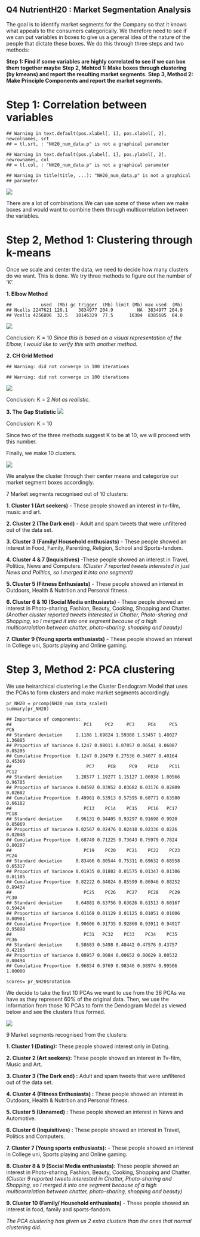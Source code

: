 Q4 NutrientH20 : Market Segmentation Analysis
---------------------------------------------

The goal is to identify market segments for the Company so that it knows
what appeals to the consumers categorically. We therefore need to see if
we can put variables in boxes to give us a general idea of the nature of
the people that dictate these boxes. We do this through three steps and
two methods:

**Step 1: Find if some variables are highly correlated to see if we can
box them together maybe** **Step 2, Mehtod 1: Make boxes through
clustering (by kmeans) and report the resulting market segments.**
**Step 3, Method 2: Make Principle Components and report the market
segments.**

Step 1: Correlation between variables
=====================================

    ## Warning in text.default(pos.xlabel[, 1], pos.xlabel[, 2], newcolnames, srt
    ## = tl.srt, : "NH20_num_data.p" is not a graphical parameter

    ## Warning in text.default(pos.ylabel[, 1], pos.ylabel[, 2], newrownames, col
    ## = tl.col, : "NH20_num_data.p" is not a graphical parameter

    ## Warning in title(title, ...): "NH20_num_data.p" is not a graphical
    ## parameter

![](files/figure-markdown_strict/chunk1-1.png)

There are a lot of combinations.We can use some of these when we make
boxes and would want to combine them through multicorrelation between
the variables.

Step 2, Method 1: Clustering through k-means
============================================

Once we scale and center the data, we need to decide how many clusters
do we want. This is done. We try three methods to figure out the number
of ‘K’.

**1. Elbow Method**

    ##           used  (Mb) gc trigger  (Mb) limit (Mb) max used  (Mb)
    ## Ncells 2247621 120.1    3834977 204.9         NA  3834977 204.9
    ## Vcells 4256806  32.5   10146329  77.5      16384  8385685  64.0

![](files/figure-markdown_strict/chunk2-1.png)

Conclusion: K = 10 *Since this is based on a visual representation of
the Elbow, I would like to verify this with another method.*

**2. CH Grid Method**

    ## Warning: did not converge in 100 iterations

    ## Warning: did not converge in 100 iterations

![](files/figure-markdown_strict/chunk3-1.png)

Conclusion: K = 2 *Not as realistic.*

**3. The Gap Statistic**
![](files/figure-markdown_strict/chunk4-1.png)

Conclusion: K = 10

Since two of the three methods suggest K to be at 10, we will proceed
with this number.

Finally, we make 10 clusters.

![](files/figure-markdown_strict/chunk5-1.png)

We analyse the cluster through their center means and categorize our
market segment boxes accordingly.

7 Market segments recognised out of 10 clusters:

**1. Cluster 1 (Art seekers)** - These people showed an interest in
tv-film, music and art.

**2. Cluster 2 (The Dark end)** - Adult and spam tweets that were
unfiltered out of the data set.

**3. Cluster 3 (Family/ Household enthusiasts)** - These people showed
an interest in Food, Family, Parenting, Religion, School and
Sports-fandom.

**4. Cluster 4 & 7 (Inquisitives)** -These people showed an interest in
Travel, Politics, News and Computers. *(Cluster 7 reported tweets
interested in just News and Politics, so I merged it into one segment)*

**5. Cluster 5 (Fitness Enthusiasts)** - These people showed an interest
in Outdoors, Health & Nutrition and Personal fitness.

**6. Cluster 6 & 10 (Social Media enthusiasts)** - These people showed
an interest in Photo-sharing, Fashion, Beauty, Cooking, Shopping and
Chatter. *(Another cluster reported tweets interested in Chatter,
Photo-sharing and Shopping, so I merged it into one segment because of a
high multicorrelation between chatter, photo-sharing, shopping and
beauty)*

**7. Cluster 9 (Young sports enthusiasts)** - These people showed an
interest in College uni, Sports playing and Online gaming.

Step 3, Method 2: PCA clustering
================================

We use heirarchical clustering i.e the Cluster Dendogram Model that uses
the PCAs to form clusters and make market segments accordingly.

    pr_NH20 = prcomp(NH20_num_data_scaled)
    summary(pr_NH20)

    ## Importance of components:
    ##                           PC1     PC2     PC3     PC4     PC5     PC6
    ## Standard deviation     2.1186 1.69824 1.59388 1.53457 1.48027 1.36885
    ## Proportion of Variance 0.1247 0.08011 0.07057 0.06541 0.06087 0.05205
    ## Cumulative Proportion  0.1247 0.20479 0.27536 0.34077 0.40164 0.45369
    ##                            PC7     PC8     PC9    PC10    PC11    PC12
    ## Standard deviation     1.28577 1.19277 1.15127 1.06930 1.00566 0.96785
    ## Proportion of Variance 0.04592 0.03952 0.03682 0.03176 0.02809 0.02602
    ## Cumulative Proportion  0.49961 0.53913 0.57595 0.60771 0.63580 0.66182
    ##                           PC13    PC14    PC15    PC16   PC17    PC18
    ## Standard deviation     0.96131 0.94405 0.93297 0.91698 0.9020 0.85869
    ## Proportion of Variance 0.02567 0.02476 0.02418 0.02336 0.0226 0.02048
    ## Cumulative Proportion  0.68749 0.71225 0.73643 0.75979 0.7824 0.80287
    ##                           PC19    PC20    PC21    PC22    PC23    PC24
    ## Standard deviation     0.83466 0.80544 0.75311 0.69632 0.68558 0.65317
    ## Proportion of Variance 0.01935 0.01802 0.01575 0.01347 0.01306 0.01185
    ## Cumulative Proportion  0.82222 0.84024 0.85599 0.86946 0.88252 0.89437
    ##                           PC25    PC26    PC27    PC28    PC29    PC30
    ## Standard deviation     0.64881 0.63756 0.63626 0.61513 0.60167 0.59424
    ## Proportion of Variance 0.01169 0.01129 0.01125 0.01051 0.01006 0.00981
    ## Cumulative Proportion  0.90606 0.91735 0.92860 0.93911 0.94917 0.95898
    ##                           PC31   PC32    PC33    PC34    PC35    PC36
    ## Standard deviation     0.58683 0.5498 0.48442 0.47576 0.43757 0.42165
    ## Proportion of Variance 0.00957 0.0084 0.00652 0.00629 0.00532 0.00494
    ## Cumulative Proportion  0.96854 0.9769 0.98346 0.98974 0.99506 1.00000

    scores= pr_NH20$rotation

We decide to take the first 10 PCAs we want to use from the 36 PCAs we
have as they represent 60% of the original data. Then, we use the
information from those 10 PCAs to form the Dendogram Model as viewed
below and see the clusters thus formed.

![](files/figure-markdown_strict/chunk8-1.png)

9 Market segments recognised from the clusters:

**1. Cluster 1 (Dating):** These people showed interest only in Dating.

**2. Cluster 2 (Art seekers):** These people showed an interest in
Tv-film, Music and Art.

**3. Cluster 3 (The Dark end) :** Adult and spam tweets that were
unfiltered out of the data set.

**4. Cluster 4 (Fitness Enthusiasts) :** These people showed an interest
in Outdoors, Health & Nutrition and Personal fitness.

**5. Cluster 5 (Unnamed) :** These people showed an interest in News and
Automotive.

**6. Cluster 6 (Inquisitives) :** These people showed an interest in
Travel, Politics and Computers.

**7. Cluster 7 (Young sports enthusiasts):** - These people showed an
interest in College uni, Sports playing and Online gaming.

**8. Cluster 8 & 9 (Social Media enthusiasts):** These people showed an
interest in Photo-sharing, Fashion, Beauty, Cooking, Shopping and
Chatter. *(Cluster 9 reported tweets interested in Chatter,
Photo-sharing and Shopping, so I merged it into one segment because of a
high multicorrelation between chatter, photo-sharing, shopping and
beauty)*

**9. Cluster 10 (Family/ Household enthusiasts)** - These people showed
an interest in food, family and sports-fandom.

*The PCA clustering has given us 2 extra clusters than the ones that
normal clustering did.*
